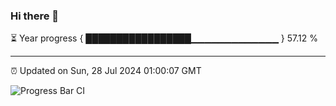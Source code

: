 ### Hi there 👋

⏳ Year progress { █████████████████▁▁▁▁▁▁▁▁▁▁▁▁▁ } 57.12 %

---

⏰ Updated on Sun, 28 Jul 2024 01:00:07 GMT

![Progress Bar CI](https://github.com/liununu/liununu/workflows/Progress%20Bar%20CI/badge.svg)
